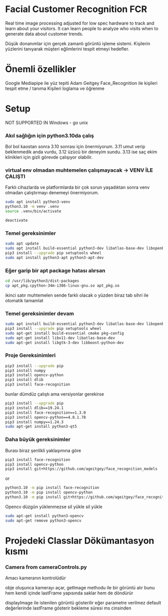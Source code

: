 # Facial Customer Recognition FCR

Real time image processing adjusted for low spec hardware to track and learn about your visitors. It can learn people to analyze who visits when to generate data about customer trends.


Düşük donanımlar için gerçek zamanlı görüntü işleme sistemi. Kişilerin yüzlerini tanıyarak müşteri eğlimlerini tespit etmeyi hedefler.

# Önemli özellikler
Google Mediapipe ile yüz tepiti
Adam Geitgey Face_Recognition ile kişileri tespit etme / tanıma 
Kişileri loglama  ve öğrenme




# Setup 
NOT SUPPORTED IN Windows -   go unix 

### Akıl sağlığın için python3.10da çalış
Bol bol kaostan sonra 3.10 sonrası için önermiyorum. 3.11 umut verip beklenmedik anda vurdu, 3.12 üzücü bir deneyim sundu. 3.13 ise saç ekim klinikleri için gizli görevde çalışıyor olabilir.

### virtual env olmadan muhtemelen çalışmayacak -> VENV İLE ÇALIŞTI 
Farklı cihazlarda ve platformlarda bir çok sorun yaşadıktan sonra venv olmadan çalıştırmayı denemeyi önermiyorum. 

``` bash 
sudo apt install python3-venv
python3.10 -m venv .venv
source .venv/bin/activate

deactivate
```


### Temel gereksinimler

``` bash 
sudo apt update
sudo apt install build-essential python3-dev libatlas-base-dev libopenblas-dev
pip3 install --upgrade pip setuptools wheel
sudo apt install python3-apt python3-apt-dev
```

### Eğer garip bir apt package hatası alırsan

``` bash 
cd /usr/lib/python3/dist-packages
cp apt_pkg.cpython-34m-i386-linux-gnu.so apt_pkg.so
```
ikinci satır muhtemelen sende farklı olacak o yüzden biraz tab sihri ile otomatik tamamlat




### Temel gereksinimler devam

```bash 
sudo apt install build-essential python3-dev libatlas-base-dev libopenblas-dev
pip3 install --upgrade pip setuptools wheel
sudo apt-get install build-essential cmake pkg-config
sudo apt-get install libx11-dev libatlas-base-dev
sudo apt-get install libgtk-3-dev libboost-python-dev
```


### Proje Gereksinimleri

```bash 
pip3 install --upgrade pip
pip3 install numpy
pip3 install opencv-python
pip3 install dlib
pip3 install face-recognition
```

bunlar dümdüz çalıştı ama versiyonlar gerekirse

```bash
pip3 install --upgrade pip
pip3 install dlib==19.24.1
pip3 install face-recognition==1.3.0
pip3 install opencv-python==4.8.1.78
pip3 install numpy==1.24.3
sudo apt-get install python3-qt5 
```


### Daha büyük gereksinimler 

Burası biraz şenlikli yaklaşımına göre

```bash 
pip3 install face-recognition 
pip3 install opencv-python
pip3 install git+https://github.com/ageitgey/face_recognition_models
```
or 

```bash
python3.10 -m pip install face-recognition 
python3.10 -m pip install opencv-python 
python3.10 -m pip install git+https://github.com/ageitgey/face_recognition_models
```

Opencv düzgün yüklenmezse sil yükle sil yükle 
```bash
sudo apt-get install python3-opencv
sudo apt-get remove python3-opencv
```



# Projedeki Classlar Dökümantasyon kısmı 

### Camera from cameraControls.py

Amacı kameranın kontrolüdür

obje oluşunca kamerayı açar, 
getImage methodu ile bir  görüntü alır bunu hem kendi içinde lastFrame yapısında saklar hem de döndürür

displayImage ile istenilen görüntü gösterilir eğer parametre verilmez default değerlerinde lastFrame gösterir bekleme süresi ms cinsinden